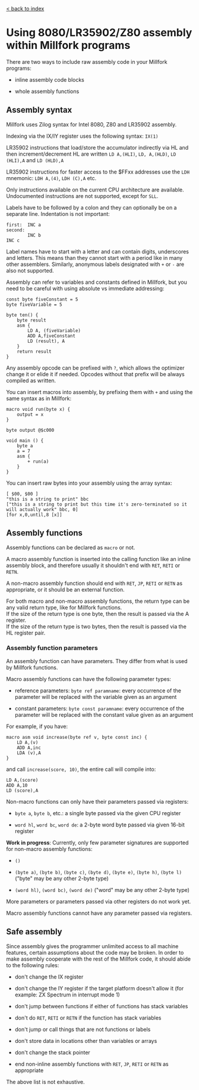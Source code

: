 [< back to index](../index.md)

# Using 8080/LR35902/Z80 assembly within Millfork programs

There are two ways to include raw assembly code in your Millfork programs:

* inline assembly code blocks

* whole assembly functions

## Assembly syntax

Millfork uses Zilog syntax for Intel 8080, Z80 and LR35902 assembly.  

Indexing via the IX/IY register uses the following syntax: `IX(1)` 

LR35902 instructions that load/store the accumulator indirectly via HL and then increment/decrement HL are written
`LD A,(HLI)`, `LD, A,(HLD)`, `LD (HLI),A` and `LD (HLD),A`
 
LR35902 instructions for faster access to the $FFxx addresses use the `LDH` mnemonic: `LDH A,(4)`, `LDH (C),A` etc.

Only instructions available on the current CPU architecture are available.
Undocumented instructions are not supported, except for `SLL`.

Labels have to be followed by a colon and they can optionally be on a separate line.
Indentation is not important:

    first:  INC a
    second: 
            INC b
    INC c


Label names have to start with a letter and can contain digits, underscores and letters.
This means than they cannot start with a period like in many other assemblers.
Similarly, anonymous labels designated with `+` or `-` are also not supported.

Assembly can refer to variables and constants defined in Millfork,
but you need to be careful with using absolute vs immediate addressing:

    const byte fiveConstant = 5
    byte fiveVariable = 5
    
    byte ten() {
        byte result
        asm {
            LD A, (fiveVariable)
            ADD A,fiveConstant
            LD (result), A
        }
        return result
    }

Any assembly opcode can be prefixed with `?`, which allows the optimizer change it or elide it if needed.
Opcodes without that prefix will be always compiled as written.

You can insert macros into assembly, by prefixing them with `+` and using the same syntax as in Millfork:

    macro void run(byte x) {
        output = x
    }
    
    byte output @$c000
    
    void main () {
        byte a
        a = 7
        asm {
            + run(a)
        }
    } 

You can insert raw bytes into your assembly using the array syntax:

    [ $00, $00 ]
    "this is a string to print" bbc
    ["this is a string to print but this time it's zero-terminated so it will actually work" bbc, 0]
    [for x,0,until,8 [x]]

## Assembly functions

Assembly functions can be declared as `macro` or not. 

A macro assembly function is inserted into the calling function like an inline assembly block,
and therefore usually it shouldn't end with `RET`, `RETI` or `RETN`.

A non-macro assembly function should end with `RET`, `JP`, `RETI` or `RETN` as appropriate,
or it should be an external function. 

For both macro and non-macro assembly functions,
the return type can be any valid return type, like for Millfork functions.  
If the size of the return type is one byte, 
then the result is passed via the A register.  
If the size of the return type is two bytes,
then the result is passed via the HL register pair.  

### Assembly function parameters

An assembly function can have parameters. 
They differ from what is used by Millfork functions.

Macro assembly functions can have the following parameter types:

* reference parameters: `byte ref paramname`: every occurrence of the parameter will be replaced with the variable given as an argument

* constant parameters: `byte const paramname`: every occurrence of the parameter will be replaced with the constant value given as an argument

For example, if you have:

    macro asm void increase(byte ref v, byte const inc) {
        LD A,(v)
        ADD A,inc
        LDA (v),A
    }

and call `increase(score, 10)`, the entire call will compile into:

    LD A,(score)
    ADD A,10
    LD (score),A

Non-macro functions can only have their parameters passed via registers:

* `byte a`, `byte b`, etc.: a single byte passed via the given CPU register

* `word hl`, `word bc`, `word de`: a 2-byte word byte passed via given 16-bit register

**Work in progress**: 
Currently, only few parameter signatures are supported for non-macro assembly functions:

* `()`

* `(byte a)`, `(byte b)`, `(byte c)`, `(byte d)`, `(byte e)`, `(byte h)`, `(byte l)` ("byte" may be any other 2-byte type)

* `(word hl)`, `(word bc)`, `(word de)` ("word" may be any other 2-byte type)

More parameters or parameters passed via other registers do not work yet.

Macro assembly functions cannot have any parameter passed via registers.

## Safe assembly

Since assembly gives the programmer unlimited access to all machine features, 
certain assumptions about the code may be broken. 
In order to make assembly cooperate with the rest of the Millfork code, 
it should abide to the following rules:

* don't change the IX register

* don't change the IY register if the target platform doesn't allow it
(for example: ZX Spectrum in interrupt mode 1) 

* don't jump between functions if either of functions has stack variables

* don't do `RET`, `RETI` or `RETN` if the function has stack variables

* don't jump or call things that are not functions or labels

* don't store data in locations other than variables or arrays

* don't change the stack pointer

* end non-inline assembly functions with `RET`, `JP`, `RETI` or `RETN` as appropriate

The above list is not exhaustive.
